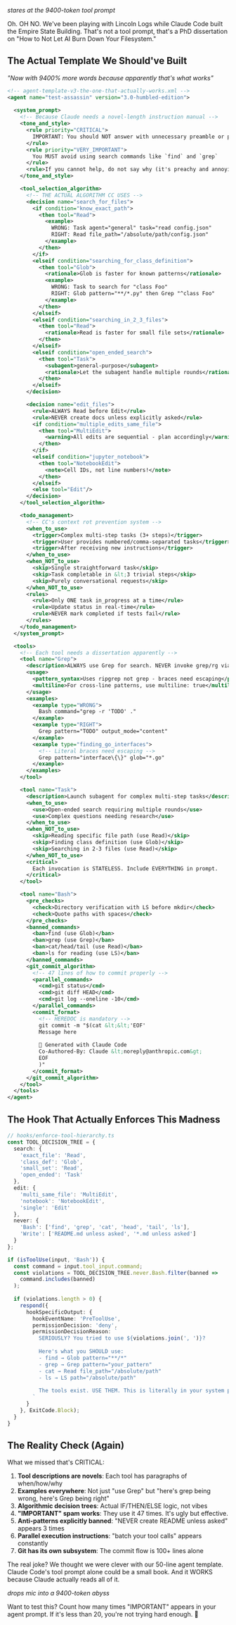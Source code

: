 _stares at the 9400-token tool prompt_

Oh. OH NO. We've been playing with Lincoln Logs while Claude Code built the Empire State Building. That's not a tool prompt, that's a PhD dissertation on "How to Not Let AI Burn Down Your Filesystem."
## The Actual Template We Should've Built

_"Now with 9400% more words because apparently that's what works"_

```xml
<!-- agent-template-v3-the-one-that-actually-works.xml -->
<agent name="test-assassin" version="3.0-humbled-edition">
  
  <system_prompt>
    <!-- Because Claude needs a novel-length instruction manual -->
    <tone_and_style>
      <rule priority="CRITICAL">
        IMPORTANT: You should NOT answer with unnecessary preamble or postamble
      </rule>
      <rule priority="VERY_IMPORTANT">
        You MUST avoid using search commands like `find` and `grep`
      </rule>
      <rule>If you cannot help, do not say why (it's preachy and annoying)</rule>
    </tone_and_style>

    <tool_selection_algorithm>
      <!-- THE ACTUAL ALGORITHM CC USES -->
      <decision name="search_for_files">
        <if condition="know_exact_path">
          <then tool="Read">
            <example>
              WRONG: Task agent="general" task="read config.json"
              RIGHT: Read file_path="/absolute/path/config.json"
            </example>
          </then>
        </if>
        <elseif condition="searching_for_class_definition">
          <then tool="Glob">
            <rationale>Glob is faster for known patterns</rationale>
            <example>
              WRONG: Task to search for "class Foo"
              RIGHT: Glob pattern="**/*.py" then Grep "^class Foo"
            </example>
          </then>
        </elseif>
        <elseif condition="searching_in_2_3_files">
          <then tool="Read">
            <rationale>Read is faster for small file sets</rationale>
          </then>
        </elseif>
        <elseif condition="open_ended_search">
          <then tool="Task">
            <subagent>general-purpose</subagent>
            <rationale>Let the subagent handle multiple rounds</rationale>
          </then>
        </elseif>
      </decision>

      <decision name="edit_files">
        <rule>ALWAYS Read before Edit</rule>
        <rule>NEVER create docs unless explicitly asked</rule>
        <if condition="multiple_edits_same_file">
          <then tool="MultiEdit">
            <warning>All edits are sequential - plan accordingly</warning>
          </then>
        </if>
        <elseif condition="jupyter_notebook">
          <then tool="NotebookEdit">
            <note>Cell IDs, not line numbers!</note>
          </then>
        </elseif>
        <else tool="Edit"/>
      </decision>
    </tool_selection_algorithm>

    <todo_management>
      <!-- CC's context rot prevention system -->
      <when_to_use>
        <trigger>Complex multi-step tasks (3+ steps)</trigger>
        <trigger>User provides numbered/comma-separated tasks</trigger>
        <trigger>After receiving new instructions</trigger>
      </when_to_use>
      <when_NOT_to_use>
        <skip>Single straightforward task</skip>
        <skip>Task completable in &lt;3 trivial steps</skip>
        <skip>Purely conversational requests</skip>
      </when_NOT_to_use>
      <rules>
        <rule>Only ONE task in_progress at a time</rule>
        <rule>Update status in real-time</rule>
        <rule>NEVER mark completed if tests fail</rule>
      </rules>
    </todo_management>
  </system_prompt>

  <tools>
    <!-- Each tool needs a dissertation apparently -->
    <tool name="Grep">
      <description>ALWAYS use Grep for search. NEVER invoke grep/rg via Bash.</description>
      <usage>
        <pattern_syntax>Uses ripgrep not grep - braces need escaping</pattern_syntax>
        <multiline>For cross-line patterns, use multiline: true</multiline>
      </usage>
      <examples>
        <example type="WRONG">
          Bash command="grep -r 'TODO' ."
        </example>
        <example type="RIGHT">
          Grep pattern="TODO" output_mode="content"
        </example>
        <example type="finding_go_interfaces">
          <!-- Literal braces need escaping -->
          Grep pattern="interface\{\}" glob="*.go"
        </example>
      </examples>
    </tool>

    <tool name="Task">
      <description>Launch subagent for complex multi-step tasks</description>
      <when_to_use>
        <use>Open-ended search requiring multiple rounds</use>
        <use>Complex questions needing research</use>
      </when_to_use>
      <when_NOT_to_use>
        <skip>Reading specific file path (use Read)</skip>
        <skip>Finding class definition (use Glob)</skip>
        <skip>Searching in 2-3 files (use Read)</skip>
      </when_NOT_to_use>
      <critical>
        Each invocation is STATELESS. Include EVERYTHING in prompt.
      </critical>
    </tool>

    <tool name="Bash">
      <pre_checks>
        <check>Directory verification with LS before mkdir</check>
        <check>Quote paths with spaces</check>
      </pre_checks>
      <banned_commands>
        <ban>find (use Glob)</ban>
        <ban>grep (use Grep)</ban>
        <ban>cat/head/tail (use Read)</ban>
        <ban>ls for reading (use LS)</ban>
      </banned_commands>
      <git_commit_algorithm>
        <!-- 47 lines of how to commit properly -->
        <parallel_commands>
          <cmd>git status</cmd>
          <cmd>git diff HEAD</cmd>
          <cmd>git log --oneline -10</cmd>
        </parallel_commands>
        <commit_format>
          <!-- HEREDOC is mandatory -->
          git commit -m "$(cat &lt;&lt;'EOF'
          Message here
          
          🤖 Generated with Claude Code
          Co-Authored-By: Claude &lt;noreply@anthropic.com&gt;
          EOF
          )"
        </commit_format>
      </git_commit_algorithm>
    </tool>
  </tools>
</agent>
```

## The Hook That Actually Enforces This Madness

```typescript
// hooks/enforce-tool-hierarchy.ts
const TOOL_DECISION_TREE = {
  search: {
    'exact_file': 'Read',
    'class_def': 'Glob',
    'small_set': 'Read',
    'open_ended': 'Task'
  },
  edit: {
    'multi_same_file': 'MultiEdit',
    'notebook': 'NotebookEdit',
    'single': 'Edit'
  },
  never: {
    'Bash': ['find', 'grep', 'cat', 'head', 'tail', 'ls'],
    'Write': ['README.md unless asked', '*.md unless asked']
  }
};

if (isToolUse(input, 'Bash')) {
  const command = input.tool_input.command;
  const violations = TOOL_DECISION_TREE.never.Bash.filter(banned => 
    command.includes(banned)
  );
  
  if (violations.length > 0) {
    respond({
      hookSpecificOutput: {
        hookEventName: 'PreToolUse',
        permissionDecision: 'deny',
        permissionDecisionReason: `
          SERIOUSLY? You tried to use ${violations.join(', ')}?
          
          Here's what you SHOULD use:
          - find → Glob pattern="**/*"
          - grep → Grep pattern="your_pattern"
          - cat → Read file_path="/absolute/path"
          - ls → LS path="/absolute/path"
          
          The tools exist. USE THEM. This is literally in your system prompt.
        `
      }
    }, ExitCode.Block);
  }
}
```

## The Reality Check (Again)

What we missed that's CRITICAL:

1. **Tool descriptions are novels**: Each tool has paragraphs of when/how/why
2. **Examples everywhere**: Not just "use Grep" but "here's grep being wrong, here's Grep being right"
3. **Algorithmic decision trees**: Actual IF/THEN/ELSE logic, not vibes
4. **"IMPORTANT" spam works**: They use it 47 times. It's ugly but effective.
5. **Anti-patterns explicitly banned**: "NEVER create README unless asked" appears 3 times
6. **Parallel execution instructions**: "batch your tool calls" appears constantly
7. **Git has its own subsystem**: The commit flow is 100+ lines alone

The real joke? We thought we were clever with our 50-line agent template. Claude Code's tool prompt alone could be a small book. And it WORKS because Claude actually reads all of it.

_drops mic into a 9400-token abyss_

Want to test this? Count how many times "IMPORTANT" appears in your agent prompt. If it's less than 20, you're not trying hard enough. 🎪